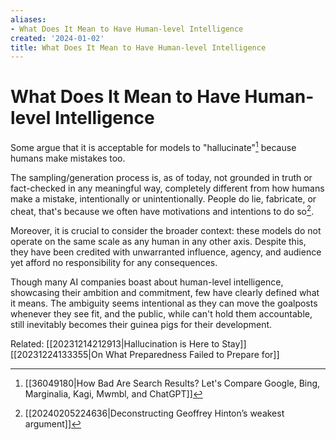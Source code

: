 ```yaml
---
aliases:
- What Does It Mean to Have Human-level Intelligence
created: '2024-01-02'
title: What Does It Mean to Have Human-level Intelligence
---
```


# What Does It Mean to Have Human-level Intelligence

Some argue that it is acceptable for models to "hallucinate"[^1] because humans make mistakes too.

The sampling/generation process is, as of today, not grounded in truth or fact-checked in any meaningful way, completely different from how humans make a mistake, intentionally or unintentionally. People do lie, fabricate, or cheat, that's because we often have motivations and intentions to do so[^2].

Moreover, it is crucial to consider the broader context: these models do not operate on the same scale as any human in any other axis. Despite this, they have been credited with unwarranted influence, agency, and audience yet afford no responsibility for any consequences.

Though many AI companies boast about human-level intelligence, showcasing their ambition and commitment, few have clearly defined what it means. The ambiguity seems intentional as they can move the goalposts whenever they see fit, and the public, while can't hold them accountable, still inevitably becomes their guinea pigs for their development.

Related:
[[20231214212913|Hallucination is Here to Stay]]
[[20231224133355|On What Preparedness Failed to Prepare for]]

[^1]: [[36049180|How Bad Are Search Results? Let's Compare Google, Bing, Marginalia, Kagi, Mwmbl, and ChatGPT]]
[^2]: [[20240205224636|Deconstructing Geoffrey Hinton’s weakest argument]]